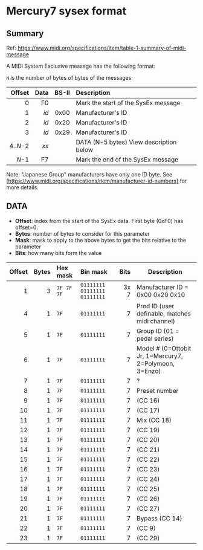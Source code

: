 # Mercury7 sysex format

## Summary

Ref: https://www.midi.org/specifications/item/table-1-summary-of-midi-message

A MIDI System Exclusive message has the following format:

`N` is the number of bytes of bytes of the messages.

| Offset | Data   | BS-II | Description                            |
| ------:| ------:| -----:|:-------------------------------------- |
|      0 |     F0 |       | Mark the start of the SysEx message    | 
|      1 |   _id_ |  0x00 | Manufacturer's ID                      |
|      2 |   _id_ |  0x20 | Manufacturer's ID                      |
|      3 |   _id_ |  0x29 | Manufacturer's ID                      |
| 4.._N_-2 | _xx_ |       | DATA (N-5 bytes) View description below |
|    _N_-1 |   F7 |       | Mark the end of the SysEx message      |

Note: "Japanese Group" manufacturers have only one ID byte. See [https://www.midi.org/specifications/item/manufacturer-id-numbers] for more details.


## DATA

- **Offset**: index from the start of the SysEx data. First byte (0xF0) has offset=0.
- **Bytes**: number of bytes to consider for this parameter
- **Mask**: mask to apply to the above bytes to get the bits relative to the parameter
- **Bits**: how many bits form the value


| Offset | Bytes | Hex mask   | Bin mask            | Bits | Description |
| ------:| -----:| :--------- | :------------------ | ----:| ----------- |
|      1 |     3 | `7F 7F 7F` | `01111111 01111111 01111111` | 3x 7 | Manufacturer ID = 0x00 0x20 0x10|
|      4 |     1 | `7F`       | `01111111         ` |    7 | Prod ID (user definable, matches midi channel) |
|      5 |     1 | `7F`       | `01111111         ` |    7 | Group ID (01 = pedal series) |
|      6 |     1 | `7F`       | `01111111         ` |    7 | Model # (0=Ottobit Jr, 1=Mercury7, 2=Polymoon, 3=Enzo) |
|      7 |     1 | `7F`       | `01111111         ` |    7 | ? |
|      8 |     1 | `7F`       | `01111111         ` |    7 | Preset number |
|      9 |     1 | `7F`       | `01111111`          |    7 |  (CC 16) |
|     10 |     1 | `7F`       | `01111111`          |    7 |  (CC 17) |
|     11 |     1 | `7F`       | `01111111`          |    7 | Mix (CC 18) |
|     12 |     1 | `7F`       | `01111111`          |    7 |  (CC 19) |
|     13 |     1 | `7F`       | `01111111`          |    7 |  (CC 20) |
|     14 |     1 | `7F`       | `01111111`          |    7 |  (CC 21) |
|     15 |     1 | `7F`       | `01111111`          |    7 |  (CC 22) |
|     16 |     1 | `7F`       | `01111111`          |    7 |  (CC 23) |
|     17 |     1 | `7F`       | `01111111`          |    7 |  (CC 24) |
|     18 |     1 | `7F`       | `01111111`          |    7 |  (CC 25) |
|     19 |     1 | `7F`       | `01111111`          |    7 |  (CC 26) |
|     20 |     1 | `7F`       | `01111111`          |    7 |  (CC 27) |
|     21 |     1 | `7F`       | `01111111`          |    7 | Bypass (CC 14) |
|     22 |     1 | `7F`       | `01111111`          |    7 |  (CC 9) |
|     23 |     1 | `7F`       | `01111111`          |    7 |  (CC 29) |
